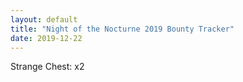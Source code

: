 ```yaml
---
layout: default
title: "Night of the Nocturne 2019 Bounty Tracker"
date: 2019-12-22
---
```

Strange Chest: x2